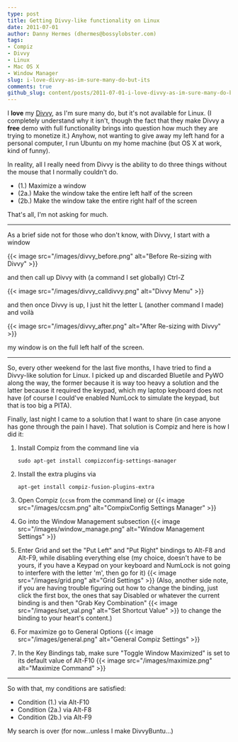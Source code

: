 ```yaml
---
type: post
title: Getting Divvy-like functionality on Linux
date: 2011-07-01
author: Danny Hermes (dhermes@bossylobster.com)
tags:
- Compiz
- Divvy
- Linux
- Mac OS X
- Window Manager
slug: i-love-divvy-as-im-sure-many-do-but-its
comments: true
github_slug: content/posts/2011-07-01-i-love-divvy-as-im-sure-many-do-but-its.md
---
```


I **love** my [Divvy](http://mizage.com/divvy), as I'm sure many do, but
it's not available for Linux. (I completely understand why it isn't,
though the fact that they make Divvy a **free** demo with full
functionality brings into question how much they are trying to monetize
it.) Anyhow, not wanting to give away my left hand for a personal
computer, I run Ubuntu on my home machine (but OS X at work, kind of
funny).

In reality, all I really need from Divvy is the ability to do three
things without the mouse that I normally couldn't do.

- (1.) Maximize a window
- (2a.) Make the window take the entire left half of the screen
- (2b.) Make the window take the entire right half of the screen

That's all, I'm not asking for much.

---------------------------------------------------------------------

As a brief side not for those who don't know, with Divvy, I start with a
window

{{< image src="/images/divvy_before.png" alt="Before Re-sizing with Divvy" >}}

and then call up Divvy with (a command I set globally) Ctrl-Z

{{< image src="/images/divvy_calldivvy.png" alt="Divvy Menu" >}}

and then once Divvy is up, I just hit the letter L (another command I
made) and voilà

{{< image src="/images/divvy_after.png" alt="After Re-sizing with Divvy" >}}

my window is on the full left half of the screen.

---------------------------------------------------------------------

So, every other weekend for the last five months, I have tried to find a
Divvy-like solution for Linux. I picked up and discarded Bluetile and
PyWO along the way, the former because it is way too heavy a solution
and the latter because it required the keypad, which my laptop keyboard
does not have (of course I could've enabled NumLock to simulate the
keypad, but that is too big a PITA).

Finally, last night I came to a solution that I want to share (in case
anyone has gone through the pain I have). That solution is Compiz and
here is how I did it:

1.  Install Compiz from the command line via

        sudo apt-get install compizconfig-settings-manager

1.  Install the extra plugins via

        apt-get install compiz-fusion-plugins-extra

1.  Open Compiz (`ccsm` from the command line) or
    {{< image src="/images/ccsm.png" alt="CompixConfig Settings Manager" >}}

1.  Go into the Window Management subsection
    {{< image src="/images/window_manage.png" alt="Window Management Settings" >}}

1.  Enter Grid and set the "Put Left" and "Put Right" bindings to Alt-F8
    and Alt-F9, while disabling everything else (my choice, doesn't have to
    be yours, if you have a Keypad on your keyboard and NumLock is not going
    to interfere with the letter 'm', then go for it)
    {{< image src="/images/grid.png" alt="Grid Settings" >}}
    (Also, another side note, if you are having trouble figuring out how to
    change the binding, just click the first box, the ones that say Disabled
    or whatever the current binding is and then "Grab Key Combination"
    {{< image src="/images/set_val.png" alt="Set Shortcut Value" >}}
    to change the binding to your heart's content.)

1.  For maximize go to General Options
    {{< image src="/images/general.png" alt="General Compiz Settings" >}}

1.  In the Key Bindings tab, make sure "Toggle Window Maximized" is set
    to its default value of Alt-F10
    {{< image src="/images/maximize.png" alt="Maximize Command" >}}

---------------------------------------------------------------------

So with that, my conditions are satisfied:

- Condition (1.) via Alt-F10
- Condition (2a.) via Alt-F8
- Condition (2b.) via Alt-F9

My search is over (for now...unless I make DivvyBuntu...)
